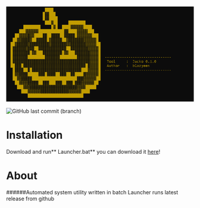 ![](https://github.com/blxzyeen/Jacko/blob/main/Assets/Jacko.png?raw=true)

![GitHub last commit (branch)](https://img.shields.io/github/last-commit/blxzyeen/Jacko/main?style=flat-square)

# Installation
Download and run** Launcher.bat** you can download it <a href="here">here</a>!

# About
######Automated system utility written in batch
Launcher runs latest release from github